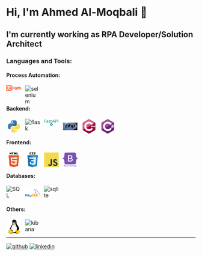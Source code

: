 # Hi, I'm Ahmed Al-Moqbali 👋


## I'm currently working as RPA Developer/Solution Architect


### Languages and Tools:


#### Process Automation:
<img align="left" alt="UiPath" width="40px" src="https://github.com/AhmedMoqbali/AhmedMoqbali/blob/main/img/uipath.png" style="padding-right:10px;" />
<img align="left" alt="selenium" width="40px" src="https://raw.githubusercontent.com/detain/svg-logos/780f25886640cef088af994181646db2f6b1a3f8/svg/selenium-logo.svg" style="padding-right:10px;" />
<br><br>

#### Backend:


<img align="left" alt="python" width="40px" src="https://raw.githubusercontent.com/devicons/devicon/master/icons/python/python-original.svg" style="padding-right:10px;" />
<img align="left" alt="flask" width="40px" src="https://www.vectorlogo.zone/logos/pocoo_flask/pocoo_flask-icon.svg" style="padding-right:10px;" />
<img align="left" alt="fastapi" width="40px" src="https://github.com/AhmedMoqbali/AhmedMoqbali/blob/main/img/fastapi.png" style="padding-right:10px;" />
<img align="left" alt="php" width="40px" src="https://raw.githubusercontent.com/devicons/devicon/master/icons/php/php-original.svg" style="padding-right:10px;" />
<img align="left" alt="C++" width="40px" src="https://raw.githubusercontent.com/devicons/devicon/master/icons/cplusplus/cplusplus-original.svg" style="padding-right:10px;" />
<img align="left" alt="C#" width="40px" src="https://raw.githubusercontent.com/devicons/devicon/master/icons/csharp/csharp-original.svg" style="padding-right:10px;" />
<br><br>

#### Frontend:


<img align="left" alt="HTML5" width="40px" src="https://raw.githubusercontent.com/devicons/devicon/master/icons/html5/html5-original-wordmark.svg" style="padding-right:10px;" />
<img align="left" alt="CSS3" width="40px" src="https://raw.githubusercontent.com/devicons/devicon/master/icons/css3/css3-original-wordmark.svg" style="padding-right:10px;" />
<img align="left" alt="JavaScript" width="40px" src="https://raw.githubusercontent.com/devicons/devicon/master/icons/javascript/javascript-original.svg" style="padding-right:10px;" />
<img align="left" alt="JavaScript" width="40px" src="https://raw.githubusercontent.com/devicons/devicon/master/icons/bootstrap/bootstrap-plain-wordmark.svg" style="padding-right:10px;" />
<br><br>

#### Databases:

<img align="left" alt="SQL" width="40px" src="https://www.svgrepo.com/show/303229/microsoft-sql-server-logo.svg" style="padding-right:10px;" />
<img align="left" alt="MySQL" width="40px" src="https://raw.githubusercontent.com/devicons/devicon/master/icons/mysql/mysql-original-wordmark.svg" style="padding-right:10px;" />
<img align="left" alt="sqlite" width="40px" src="https://www.vectorlogo.zone/logos/sqlite/sqlite-icon.svg" style="padding-right:10px;" />
<br><br>

#### Others:

<img align="left" alt="linux" width="40px" src="https://raw.githubusercontent.com/devicons/devicon/master/icons/linux/linux-original.svg" style="padding-right:10px;" />
<img align="left" alt="kibana" width="40px" src="https://www.vectorlogo.zone/logos/elasticco_kibana/elasticco_kibana-icon.svg" style="padding-right:10px;" />
<br><br>


<hr>


[<img src='https://cdn.jsdelivr.net/npm/simple-icons@3.0.1/icons/github.svg' alt='github' height='40'>](https://github.com/https://github.com/AhmedMoqbali/)  [<img src='https://cdn.jsdelivr.net/npm/simple-icons@3.0.1/icons/linkedin.svg' alt='linkedin' height='40'>](https://www.linkedin.com/in/https://www.linkedin.com/in/ahmed-al-moqbali//)  
